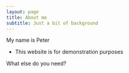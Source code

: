 ```yaml
---
layout: page
title: About me
subtitle: Just a bit of background
---
```


My name is Peter

- This website is for demonstration purposes

What else do you need?


